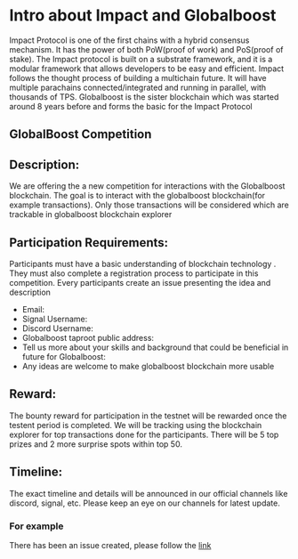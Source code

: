 # Intro about Impact and Globalboost
Impact Protocol is one of the first chains with a hybrid consensus mechanism. It has the power of both PoW(proof of work) and PoS(proof of stake). The Impact protocol is built on a substrate framework, and it is a modular framework that allows developers to be easy and efficient. Impact follows the thought process of building a multichain future. It will have multiple parachains connected/integrated and running in parallel, with thousands of TPS. Globalboost is the sister blockchain which was started around 8 years before and forms the basic for the Impact Protocol

## GlobalBoost Competition

## Description:
We are offering the a new competition for interactions with the Globalboost blockchain. The goal is to interact with the globalboost blockchain(for example transactions). Only those transactions will be considered which are trackable in globalboost blockchain explorer

## Participation Requirements: 
Participants must have a basic understanding of blockchain technology . They must also complete a registration process to participate in this competition. Every participants create an issue presenting the idea and description 

 - Email: 
 - Signal Username:
 - Discord Username:
 - Globalboost taproot public address: 
 - Tell us more about your skills and background that could be beneficial in future for Globalboost:
 - Any ideas are welcome to make globalboost blockchain more usable

## Reward:
The bounty reward for participation in the testnet will be rewarded once the testent period is completed. We will be tracking using the blockchain explorer for top transactions done for the participants.
There will be 5 top prizes and 2 more surprise spots within top 50.

## Timeline:
The exact timeline and details will be announced in our official channels like discord, signal, etc. Please keep an eye on our channels for latest update.


### For example
There has been an issue created, please follow the [link](https://github.com/GlobalBoost/competition/issues/1)

